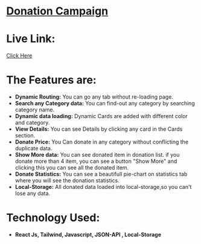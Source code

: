 # [Donation Campaign](https://merry-starship-994ff4.netlify.app)

# Live Link:
 [Click Here](https://merry-starship-994ff4.netlify.app)

# The Features are:

* **Dynamic Routing:** You can go any tab without re-loading page.
* **Search any Category data:** You can find-out any category by searching category name.
* **Dynamic data loading:** Dynamic Cards are added with different color and category.
* **View Details:** You can see Details by clicking any card in the Cards section.
* **Donate Price:** You Can donate in any category without conflicting the duplicate data.
* **Show More data:** You can see donated item in donation list. if you donate more than 4 item, you can see a button "Show More" and clicking this you can see all the donated item. 
* **Donate Statistics:** You can see a beautifull pie-chart on statistics tab where you will see the donation statistics.
* **Local-Storage:** All donated data loaded into local-storage,so you can't lose any data.

# Technology Used:

* **React Js, Tailwind, Javascript, JSON-API , Local-Storage**